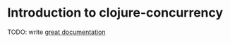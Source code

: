 # Introduction to clojure-concurrency

TODO: write [great documentation](http://jacobian.org/writing/what-to-write/)
